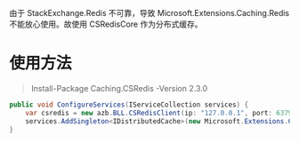 由于 StackExchange.Redis 不可靠，导致 Microsoft.Extensions.Caching.Redis 不能放心使用。故使用 CSRedisCore 作为分布式缓存。

# 使用方法

> Install-Package Caching.CSRedis -Version 2.3.0

```csharp
public void ConfigureServices(IServiceCollection services) {
	var csredis = new azb.BLL.CSRedisClient(ip: "127.0.0.1", port: 6379,  pass: "", poolsize: 50, database: 13, name: "prefix前辍");
	services.AddSingleton<IDistributedCache>(new Microsoft.Extensions.Caching.Redis.CSRedisCache(csredis));
}
```